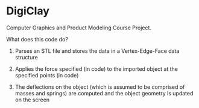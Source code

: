 DigiClay
========

Computer Graphics and Product Modeling Course Project.

What does this code do?

1. Parses an STL file and stores the data in a Vertex-Edge-Face data structure

2. Applies the force specified (in code) to the imported object at the specified points (in code)

3. The deflections on the object (which is assumed to be comprised of masses and springs) are computed and the object geometry is updated on the screen
